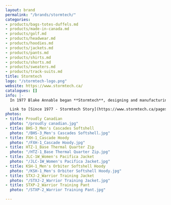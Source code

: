 ```yaml
---
layout: brand
permalink: "/brands/stormtech/"
categories:
- products/bags-totes-duffels.md
- products/made-in-canada.md
- products/golf.md
- products/headwear.md
- products/hoodies.md
- products/jackets.md
- products/pants.md
- products/shirts.md
- products/shorts.md
- products/sweaters.md
- products/track-suits.md
title: Stormtech
logo: "/stormtech-logo.png"
website: https://www.stormtech.ca/
catalogues: []
info: |-
  In 1977 Blake Annable began **Stormtech**, designing and manufacturing sports equipment and apparel in Western Canada for specialty retailers and corporate clients.  The first warehouse was in the basement of a dry cleaning shop in North Vancouver.

  Link to [Since 1977 - Stormtech Story](https://www.stormtech.ca/pages/history)
photos:
- title: Proudly Canadian
  photo: "/proudly canadian.jpg"
- title: BHS-3_Men's Cascades Softshell
  photo: "/BHS-3_Men's Cascades Softshell.jpg"
- title: FXH-1_Cascade Hoody
  photo: "/FXH-1_Cascade Hoody.jpg"
- title: HTZ-1_Base Thermal Quarter Zip
  photo: "/HTZ-1_Base Thermal Quarter Zip.jpg"
- title: JLC-1W_Women's Pacifica Jacket
  photo: "/JLC-1W_Women's Pacifica Jacket.jpg"
- title: KSH-1_Men's Orbiter Softshell Hoody
  photo: "/KSH-1_Men's Orbiter Softshell Hoody.jpg"
- title: STXJ-2_Warrior Training Jacket
  photo: "/STXJ-2_Warrior Training Jacket.jpg"
- title: STXP-2_Warrior Training Pant
  photo: "/STXP-2_Warrior Training Pant.jpg"

---
```

